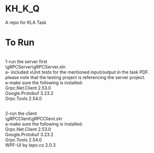 # KH_K_Q
A repo for KLA Task

# To Run
<br />1-run the server first
  <br />\gRPCServer\gRPCServer.sln
  <br />a- included xUnit tests for the mentioned input/output in the task PDF. 
  <br /> please note that the testing project is referencing the server project.
    <br />a-make sure the following is installed:
   <br /> Grpc.Net.Client 2.53.0
    <br />Google.Protobuf 3.23.2
    <br />Grpc.Tools 2.54.0
 
<br /> 2-run the client
  <br /> \gRPCClient\gRPCClient.sln
  <br />a-make sure the following is installed:
   <br /> Grpc.Net.Client 2.53.0
    <br />Google.Protobuf 3.23.2
    <br />Grpc.Tools 2.54.0
   <br /> WPF-UI by lepo.co 2.0.3
    


